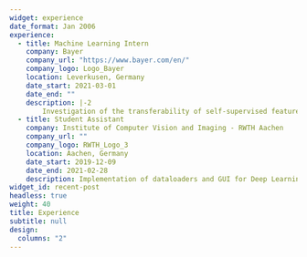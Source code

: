 ```yaml
---
widget: experience
date_format: Jan 2006
experience:
  - title: Machine Learning Intern
    company: Bayer
    company_url: "https://www.bayer.com/en/"
    company_logo: Logo_Bayer
    location: Leverkusen, Germany
    date_start: 2021-03-01
    date_end: ""
    description: |-2
        Investigation of the transferability of self-supervised features in medical image tasks
  - title: Student Assistant
    company: Institute of Computer Vision and Imaging - RWTH Aachen
    company_url: ""
    company_logo: RWTH_Logo_3
    location: Aachen, Germany
    date_start: 2019-12-09
    date_end: 2021-02-28
    description: Implementation of dataloaders and GUI for Deep Learning-based cell recognition in Haematology
widget_id: recent-post
headless: true
weight: 40
title: Experience
subtitle: null
design:
  columns: "2"
---
```

